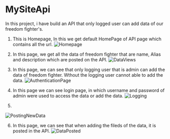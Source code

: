 # MySiteApi

In this project, i have build an API that only logged user can add data of our freedom fighter's.

1. This is Homepage, In this we get default HomePage of API page which contains all the url.
![Homepage](https://user-images.githubusercontent.com/71487002/134858622-25d7d782-931d-42fb-90ee-d410edb4ae8f.PNG)

2. In this page, we get all the data of freedom fighter that are name, Alias and description which are posted on the API.
![DataViews](https://user-images.githubusercontent.com/71487002/134858771-8f251cec-3b9f-4a9c-9600-5d11b6007720.PNG)

3. In this page, we can see that only logging user that is admin can add the data of freedom fighter. Wthout the logging user cannot able to add the data.
![AuthenticationPage](https://user-images.githubusercontent.com/71487002/134859098-aceaeef3-9648-402e-9015-cde480782f75.PNG)

4. In this page we can see login page, in which username and password of admin were used to access the data or add the data.
![Logging](https://user-images.githubusercontent.com/71487002/134859286-874da629-7a88-4d10-a9c2-4ea88cc7ee93.PNG)

5.  
![PostingNewData](https://user-images.githubusercontent.com/71487002/135078263-0493b968-61eb-412b-a487-da45dfe9c04f.PNG)

6. In this page, we can see that when adding the fileds of the data, it is posted in the API.
![DataPosted](https://user-images.githubusercontent.com/71487002/135078378-47c3aa6f-956f-4cd1-83f7-5d23ccd249cd.PNG)

